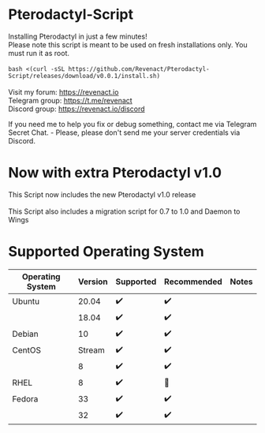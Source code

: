 # Pterodactyl-Script
Installing Pterodactyl in just a few minutes! <br />
Please note this script is meant to be used on fresh installations only. You must run it as root. <br />
<br />
`bash <(curl -sSL https://github.com/Revenact/Pterodactyl-Script/releases/download/v0.0.1/install.sh)` <br />
<br />
Visit my forum: https://revenact.io <br />
Telegram group: https://t.me/revenact <br />
Discord group: https://revenact.io/discord <br />

If you need me to help you fix or debug something, contact me via Telegram Secret Chat. - Please, please don't send me your server credentials via Discord.
<br />
# Now with extra Pterodactyl v1.0
This Script now includes the new Pterodactyl v1.0 release <br />
<br>
This Script also includes a migration script for 0.7 to 1.0 and Daemon to Wings
<br />
# Supported Operating System
| Operating System  | Version | Supported            | Recommended        | Notes                                |
| ----------------- | ------- | -------------------- | ------------------ | ------------------------------------ |
| Ubuntu            | 20.04   | :heavy_check_mark:   | :heavy_check_mark: |                                      |
|                   | 18.04   | :heavy_check_mark:   | :heavy_check_mark: |                                      |
| Debian            | 10      | :heavy_check_mark:   | :heavy_check_mark: |                                      |
| CentOS            | Stream  | :heavy_check_mark:   | :heavy_check_mark: |                                      |
|                   | 8       | :heavy_check_mark:   | :heavy_check_mark: |                                      |
| RHEL              | 8       | :heavy_check_mark:   | :red_circle:       |                                      |
| Fedora            | 33      | :heavy_check_mark:   | :heavy_check_mark: |                                      |
|                   | 32      | :heavy_check_mark:   | :heavy_check_mark: |                                      |
